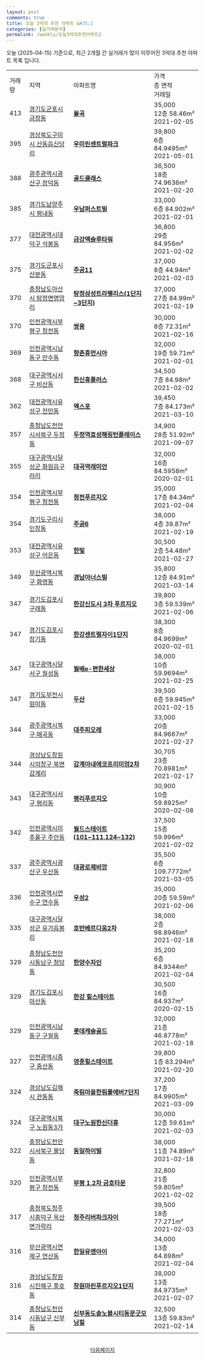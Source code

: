 ```yaml
---
layout: post
comments: true
title: 오늘 3억대 추천 아파트 &#35;2
categories: [실거래분석]
permalink: /weekly/오늘3억대추천아파트2
---
```


오늘 (2025-04-15) 기준으로, 최근 2개월 간 실거래가 많이 이루어진 3억대 추천 아파트 목록 입니다.

<table class="sortable">
  <tr>
    <td>거래량</td>
    <td>지역</td>
    <td>아파트명</td>
    <td>가격<br>층 면적<br>거래일</td>
  </tr>

  <tr class="item">
    <td>413</td>
    <td><a href="/apt/경기도군포시금정동">경기도군포시 금정동</a></td>
    <td style="font-weight: bold;"><a href="/apt/경기도군포시금정동율곡">율곡</a></td>
    <td>35,000<br>12층  58.46m²<br>2021-02-05</td>
  </tr>

  <tr class="item">
    <td>395</td>
    <td><a href="/apt/경상북도구미시산동읍신당리">경상북도구미시 산동읍신당리</a></td>
    <td style="font-weight: bold;"><a href="/apt/경상북도구미시산동읍신당리우미린센트럴파크">우미린센트럴파크</a></td>
    <td>39,800<br>6층  84.9495m²<br>2021-05-01</td>
  </tr>

  <tr class="item">
    <td>388</td>
    <td><a href="/apt/광주광역시광산구장덕동">광주광역시광산구 장덕동</a></td>
    <td style="font-weight: bold;"><a href="/apt/광주광역시광산구장덕동골드클래스">골드클래스</a></td>
    <td>36,500<br>18층  74.9636m²<br>2021-02-20</td>
  </tr>

  <tr class="item">
    <td>385</td>
    <td><a href="/apt/경기도남양주시평내동">경기도남양주시 평내동</a></td>
    <td style="font-weight: bold;"><a href="/apt/경기도남양주시평내동우남퍼스트빌">우남퍼스트빌</a></td>
    <td>33,000<br>6층  84.902m²<br>2021-02-01</td>
  </tr>

  <tr class="item">
    <td>377</td>
    <td><a href="/apt/대전광역시대덕구석봉동">대전광역시대덕구 석봉동</a></td>
    <td style="font-weight: bold;"><a href="/apt/대전광역시대덕구석봉동금강엑슬루타워">금강엑슬루타워</a></td>
    <td>36,800<br>29층  84.956m²<br>2021-02-02</td>
  </tr>

  <tr class="item">
    <td>375</td>
    <td><a href="/apt/경기도군포시산본동">경기도군포시 산본동</a></td>
    <td style="font-weight: bold;"><a href="/apt/경기도군포시산본동주공11">주공11</a></td>
    <td>37,000<br>8층  44.94m²<br>2021-02-03</td>
  </tr>

  <tr class="item">
    <td>370</td>
    <td><a href="/apt/충청남도아산시탕정면명암리">충청남도아산시 탕정면명암리</a></td>
    <td style="font-weight: bold;"><a href="/apt/충청남도아산시탕정면명암리탕정삼성트라팰리스(1단지~3단지)">탕정삼성트라팰리스(1단지~3단지)</a></td>
    <td>37,000<br>27층  84.99m²<br>2021-02-19</td>
  </tr>

  <tr class="item">
    <td>370</td>
    <td><a href="/apt/인천광역시부평구청천동">인천광역시부평구 청천동</a></td>
    <td style="font-weight: bold;"><a href="/apt/인천광역시부평구청천동쌍용">쌍용</a></td>
    <td>30,000<br>8층  72.31m²<br>2021-02-16</td>
  </tr>

  <tr class="item">
    <td>369</td>
    <td><a href="/apt/인천광역시남동구만수동">인천광역시남동구 만수동</a></td>
    <td style="font-weight: bold;"><a href="/apt/인천광역시남동구만수동향촌휴먼시아">향촌휴먼시아</a></td>
    <td>32,000<br>19층  59.71m²<br>2021-02-01</td>
  </tr>

  <tr class="item">
    <td>368</td>
    <td><a href="/apt/대구광역시서구비산동">대구광역시서구 비산동</a></td>
    <td style="font-weight: bold;"><a href="/apt/대구광역시서구비산동한신휴플러스">한신휴플러스</a></td>
    <td>34,500<br>7층  84.98m²<br>2021-02-02</td>
  </tr>

  <tr class="item">
    <td>362</td>
    <td><a href="/apt/대전광역시유성구전민동">대전광역시유성구 전민동</a></td>
    <td style="font-weight: bold;"><a href="/apt/대전광역시유성구전민동엑스포">엑스포</a></td>
    <td>39,450<br>7층  84.173m²<br>2021-03-10</td>
  </tr>

  <tr class="item">
    <td>357</td>
    <td><a href="/apt/충청남도천안시서북구두정동">충청남도천안시서북구 두정동</a></td>
    <td style="font-weight: bold;"><a href="/apt/충청남도천안시서북구두정동두정역효성해링턴플레이스">두정역효성해링턴플레이스</a></td>
    <td>34,900<br>28층  51.92m²<br>2021-09-07</td>
  </tr>

  <tr class="item">
    <td>355</td>
    <td><a href="/apt/대구광역시달성군화원읍구라리">대구광역시달성군 화원읍구라리</a></td>
    <td style="font-weight: bold;"><a href="/apt/대구광역시달성군화원읍구라리대곡역래미안">대곡역래미안</a></td>
    <td>32,000<br>16층  84.5958m²<br>2020-02-01</td>
  </tr>

  <tr class="item">
    <td>354</td>
    <td><a href="/apt/인천광역시부평구청천동">인천광역시부평구 청천동</a></td>
    <td style="font-weight: bold;"><a href="/apt/인천광역시부평구청천동청천푸르지오">청천푸르지오</a></td>
    <td>35,000<br>17층  84.34m²<br>2021-02-04</td>
  </tr>

  <tr class="item">
    <td>354</td>
    <td><a href="/apt/경기도구리시인창동">경기도구리시 인창동</a></td>
    <td style="font-weight: bold;"><a href="/apt/경기도구리시인창동주공6">주공6</a></td>
    <td>38,000<br>4층  39.87m²<br>2021-02-19</td>
  </tr>

  <tr class="item">
    <td>353</td>
    <td><a href="/apt/대전광역시유성구어은동">대전광역시유성구 어은동</a></td>
    <td style="font-weight: bold;"><a href="/apt/대전광역시유성구어은동한빛">한빛</a></td>
    <td>30,500<br>2층  54.48m²<br>2021-02-27</td>
  </tr>

  <tr class="item">
    <td>349</td>
    <td><a href="/apt/부산광역시북구화명동">부산광역시북구 화명동</a></td>
    <td style="font-weight: bold;"><a href="/apt/부산광역시북구화명동경남아너스빌">경남아너스빌</a></td>
    <td>35,800<br>12층  84.91m²<br>2021-03-14</td>
  </tr>

  <tr class="item">
    <td>347</td>
    <td><a href="/apt/경기도김포시구래동">경기도김포시 구래동</a></td>
    <td style="font-weight: bold;"><a href="/apt/경기도김포시구래동한강신도시3차푸르지오">한강신도시 3차 푸르지오</a></td>
    <td>39,800<br>3층  59.539m²<br>2021-02-06</td>
  </tr>

  <tr class="item">
    <td>347</td>
    <td><a href="/apt/경기도김포시장기동">경기도김포시 장기동</a></td>
    <td style="font-weight: bold;"><a href="/apt/경기도김포시장기동한강센트럴자이1단지">한강센트럴자이1단지</a></td>
    <td>38,300<br>8층  84.9699m²<br>2020-02-01</td>
  </tr>

  <tr class="item">
    <td>347</td>
    <td><a href="/apt/대구광역시달서구월성동">대구광역시달서구 월성동</a></td>
    <td style="font-weight: bold;"><a href="/apt/대구광역시달서구월성동월배e-편한세상">월배e-편한세상</a></td>
    <td>38,000<br>10층  59.9694m²<br>2021-02-25</td>
  </tr>

  <tr class="item">
    <td>347</td>
    <td><a href="/apt/경기도부천시원미동">경기도부천시 원미동</a></td>
    <td style="font-weight: bold;"><a href="/apt/경기도부천시원미동두산">두산</a></td>
    <td>39,500<br>6층  59.945m²<br>2021-02-15</td>
  </tr>

  <tr class="item">
    <td>344</td>
    <td><a href="/apt/광주광역시북구매곡동">광주광역시북구 매곡동</a></td>
    <td style="font-weight: bold;"><a href="/apt/광주광역시북구매곡동대주피오레">대주피오레</a></td>
    <td>33,000<br>20층  84.9667m²<br>2021-02-27</td>
  </tr>

  <tr class="item">
    <td>344</td>
    <td><a href="/apt/경상남도창원시의창구북면감계리">경상남도창원시의창구 북면감계리</a></td>
    <td style="font-weight: bold;"><a href="/apt/경상남도창원시의창구북면감계리감계아내에코프리미엄2차">감계아내에코프리미엄2차</a></td>
    <td>30,705<br>23층  70.8981m²<br>2021-02-17</td>
  </tr>

  <tr class="item">
    <td>343</td>
    <td><a href="/apt/대구광역시서구평리동">대구광역시서구 평리동</a></td>
    <td style="font-weight: bold;"><a href="/apt/대구광역시서구평리동평리푸르지오">평리푸르지오</a></td>
    <td>30,900<br>10층  59.8925m²<br>2020-02-08</td>
  </tr>

  <tr class="item">
    <td>342</td>
    <td><a href="/apt/인천광역시미추홀구주안동">인천광역시미추홀구 주안동</a></td>
    <td style="font-weight: bold;"><a href="/apt/인천광역시미추홀구주안동월드스테이트(101~111,124~132)">월드스테이트(101~111,124~132)</a></td>
    <td>37,500<br>15층  59.996m²<br>2021-02-02</td>
  </tr>

  <tr class="item">
    <td>337</td>
    <td><a href="/apt/광주광역시광산구우산동">광주광역시광산구 우산동</a></td>
    <td style="font-weight: bold;"><a href="/apt/광주광역시광산구우산동대광로제비앙">대광로제비앙</a></td>
    <td>35,500<br>6층  109.7772m²<br>2021-03-05</td>
  </tr>

  <tr class="item">
    <td>336</td>
    <td><a href="/apt/인천광역시연수구연수동">인천광역시연수구 연수동</a></td>
    <td style="font-weight: bold;"><a href="/apt/인천광역시연수구연수동우성2">우성2</a></td>
    <td>35,000<br>20층  59.59m²<br>2021-02-06</td>
  </tr>

  <tr class="item">
    <td>335</td>
    <td><a href="/apt/대구광역시달성군유가읍봉리">대구광역시달성군 유가읍봉리</a></td>
    <td style="font-weight: bold;"><a href="/apt/대구광역시달성군유가읍봉리호반베르디움2차">호반베르디움2차</a></td>
    <td>38,000<br>2층  98.8946m²<br>2021-02-18</td>
  </tr>

  <tr class="item">
    <td>329</td>
    <td><a href="/apt/충청남도천안시동남구청당동">충청남도천안시동남구 청당동</a></td>
    <td style="font-weight: bold;"><a href="/apt/충청남도천안시동남구청당동한양수자인">한양수자인</a></td>
    <td>35,200<br>6층  84.9344m²<br>2021-02-04</td>
  </tr>

  <tr class="item">
    <td>329</td>
    <td><a href="/apt/경기도김포시마산동">경기도김포시 마산동</a></td>
    <td style="font-weight: bold;"><a href="/apt/경기도김포시마산동한강힐스테이트">한강 힐스테이트</a></td>
    <td>30,500<br>16층  84.937m²<br>2020-02-15</td>
  </tr>

  <tr class="item">
    <td>329</td>
    <td><a href="/apt/인천광역시남동구구월동">인천광역시남동구 구월동</a></td>
    <td style="font-weight: bold;"><a href="/apt/인천광역시남동구구월동롯데캐슬골드">롯데캐슬골드</a></td>
    <td>32,000<br>21층  46.8778m²<br>2021-02-18</td>
  </tr>

  <tr class="item">
    <td>327</td>
    <td><a href="/apt/인천광역시중구중산동">인천광역시중구 중산동</a></td>
    <td style="font-weight: bold;"><a href="/apt/인천광역시중구중산동영종힐스테이트">영종힐스테이트</a></td>
    <td>39,800<br>1층  83.294m²<br>2021-02-20</td>
  </tr>

  <tr class="item">
    <td>324</td>
    <td><a href="/apt/경상남도김해시관동동">경상남도김해시 관동동</a></td>
    <td style="font-weight: bold;"><a href="/apt/경상남도김해시관동동죽림마을한림풀에버7단지">죽림마을한림풀에버7단지</a></td>
    <td>37,200<br>17층  84.9905m²<br>2021-03-09</td>
  </tr>

  <tr class="item">
    <td>324</td>
    <td><a href="/apt/대구광역시북구노원동3가">대구광역시북구 노원동3가</a></td>
    <td style="font-weight: bold;"><a href="/apt/대구광역시북구노원동3가대구노원한신더휴">대구노원한신더휴</a></td>
    <td>30,000<br>12층  59.61m²<br>2021-02-03</td>
  </tr>

  <tr class="item">
    <td>322</td>
    <td><a href="/apt/충청남도천안시서북구불당동">충청남도천안시서북구 불당동</a></td>
    <td style="font-weight: bold;"><a href="/apt/충청남도천안시서북구불당동동일하이빌">동일하이빌</a></td>
    <td>38,000<br>11층  74.89m²<br>2021-02-18</td>
  </tr>

  <tr class="item">
    <td>320</td>
    <td><a href="/apt/인천광역시부평구청천동">인천광역시부평구 청천동</a></td>
    <td style="font-weight: bold;"><a href="/apt/인천광역시부평구청천동부평1,2차금호타운">부평 1,2차 금호타운</a></td>
    <td>32,800<br>21층  59.805m²<br>2021-02-02</td>
  </tr>

  <tr class="item">
    <td>317</td>
    <td><a href="/apt/충청북도청주시흥덕구옥산면가락리">충청북도청주시흥덕구 옥산면가락리</a></td>
    <td style="font-weight: bold;"><a href="/apt/충청북도청주시흥덕구옥산면가락리청주리버파크자이">청주리버파크자이</a></td>
    <td>39,500<br>18층  77.271m²<br>2021-02-03</td>
  </tr>

  <tr class="item">
    <td>316</td>
    <td><a href="/apt/부산광역시연제구연산동">부산광역시연제구 연산동</a></td>
    <td style="font-weight: bold;"><a href="/apt/부산광역시연제구연산동한일유앤아이">한일유앤아이</a></td>
    <td>34,000<br>13층  84.898m²<br>2021-02-04</td>
  </tr>

  <tr class="item">
    <td>316</td>
    <td><a href="/apt/경상남도창원시진해구풍호동">경상남도창원시진해구 풍호동</a></td>
    <td style="font-weight: bold;"><a href="/apt/경상남도창원시진해구풍호동창원마린푸르지오1단지">창원마린푸르지오1단지</a></td>
    <td>38,000<br>13층  84.9735m²<br>2021-02-07</td>
  </tr>

  <tr class="item">
    <td>314</td>
    <td><a href="/apt/충청남도천안시동남구신부동">충청남도천안시동남구 신부동</a></td>
    <td style="font-weight: bold;"><a href="/apt/충청남도천안시동남구신부동신부동도솔노블시티동문굿모닝힐">신부동도솔노블시티동문굿모닝힐</a></td>
    <td>32,500<br>13층  59.83m²<br>2021-02-14</td>
  </tr>

  <tr>
      <script async src="https://pagead2.googlesyndication.com/pagead/js/adsbygoogle.js?client=ca-pub-3485438051770037"
          crossorigin="anonymous"></script>
      <ins class="adsbygoogle"
          style="display:block"
          data-ad-format="fluid"
          data-ad-layout-key="-fb+5w+4e-db+86"
          data-ad-client="ca-pub-3485438051770037"
          data-ad-slot="1827090281"></ins>
      <script>
          (adsbygoogle = window.adsbygoogle || []).push({});
      </script>
  </tr>
    
</table>

<br>
<center><a href="/weekly/오늘3억대추천아파트3">다음페이지</a></center>
<br><br>
